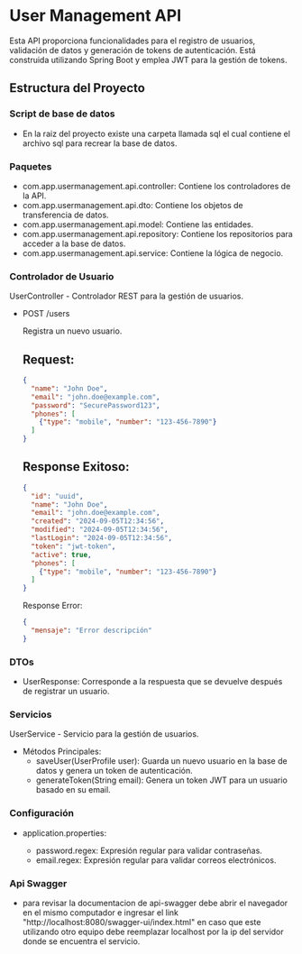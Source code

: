 # User Management API

Esta API proporciona funcionalidades para el registro de usuarios, validación de datos y generación de tokens de autenticación. Está construida utilizando Spring Boot y emplea JWT para la gestión de tokens.

## Estructura del Proyecto

### Script de base de datos
- En la raiz del proyecto existe una carpeta llamada sql el cual contiene el archivo sql para recrear la base de datos.
### Paquetes

- com.app.usermanagement.api.controller: Contiene los controladores de la API.
- com.app.usermanagement.api.dto: Contiene los objetos de transferencia de datos.
- com.app.usermanagement.api.model: Contiene las entidades.
- com.app.usermanagement.api.repository: Contiene los repositorios para acceder a la base de datos.
- com.app.usermanagement.api.service: Contiene la lógica de negocio.

### Controlador de Usuario

UserController - Controlador REST para la gestión de usuarios.

- POST /users
  
  Registra un nuevo usuario.
  
  ## Request:
  ```json
  {
    "name": "John Doe",
    "email": "john.doe@example.com",
    "password": "SecurePassword123",
    "phones": [
      {"type": "mobile", "number": "123-456-7890"}
    ]
  }
  ```

  ## Response Exitoso:
  ```json
  {
    "id": "uuid",
    "name": "John Doe",
    "email": "john.doe@example.com",
    "created": "2024-09-05T12:34:56",
    "modified": "2024-09-05T12:34:56",
    "lastLogin": "2024-09-05T12:34:56",
    "token": "jwt-token",
    "active": true,
    "phones": [
      {"type": "mobile", "number": "123-456-7890"}
    ]
  }
  ```
  Response Error:
  ```json
  {
    "mensaje": "Error descripción"
  }
  ```
### DTOs

- UserResponse: Corresponde a la respuesta que se devuelve después de registrar un usuario.

### Servicios

UserService - Servicio para la gestión de usuarios.

- Métodos Principales:
  - saveUser(UserProfile user): Guarda un nuevo usuario en la base de datos y genera un token de autenticación.
  - generateToken(String email): Genera un token JWT para un usuario basado en su email.

### Configuración

- application.properties:
  
  - password.regex: Expresión regular para validar contraseñas.
  - email.regex: Expresión regular para validar correos electrónicos.
  
### Api Swagger 

  - para revisar la documentacion de api-swagger debe abrir el navegador en el mismo computador e ingresar el link "http://localhost:8080/swagger-ui/index.html" en caso que este utilizando otro equipo debe reemplazar localhost por la ip del servidor donde se encuentra el servicio.
